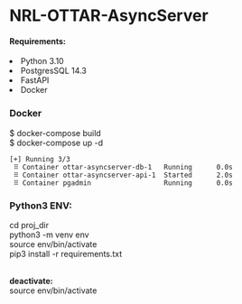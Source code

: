 # NRL-OTTAR-AsyncServer

<h4>Requirements:</h4>
<li>Python 3.10</li>
<li>PostgresSQL 14.3</li>
<li>FastAPI</li>
<li>Docker</li>

<h3>Docker</h3>
$ docker-compose build <br>
$ docker-compose up -d <br>

```
[+] Running 3/3
 ⠿ Container ottar-asyncserver-db-1   Running      0.0s
 ⠿ Container ottar-asyncserver-api-1  Started      2.0s
 ⠿ Container pgadmin                  Running      0.0s
```

<h3>Python3 ENV:</h3>
cd proj_dir <br> 
python3 -m venv env<br> 
source env/bin/activate<br> 
pip3 install -r requirements.txt<br><br> 

<b>deactivate:</b><br> 
source env/bin/activate
